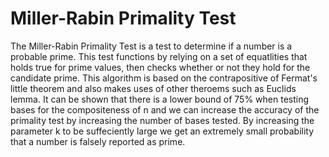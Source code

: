 # Miller-Rabin Primality Test
The Miller-Rabin Primality Test is a test to determine if a number is a probable prime. This test functions by relying on a set of equatlities that holds true for prime values, then checks whether or not they hold for the candidate prime. This algorithm is based on the contrapositive of Fermat's little theorem and also makes uses of other theroems such as Euclids lemma. It can be shown that there is a lower bound of 75% when testing bases for the compositeness of n and we can increase the accuracy of the primality test by increasing the number of bases tested. By increasing the parameter k to be suffeciently large we get an extremely small probability that a number is falsely reported as prime.  
